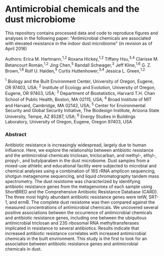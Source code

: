 # Antimicrobial chemicals and the dust microbiome
This repository contains processed data and code to reproduce figures and analyses in the following paper: "Antimicrobial chemicals are associated with elevated resistance in the indoor dust microbiome" (in revision as of April 2016)

Authors: Erica M. Hartmann,<sup>1,2</sup> Roxana Hickey,<sup>1,2</sup> Tiffany Hsu,<sup>3,4</sup> Clarisse M. Betancourt Román,<sup>1,2</sup> Jing Chen,<sup>5</sup> Randall Schwager,<sup>3</sup> Jeff Kline,<sup>1,6</sup> G. Z. Brown,<sup>1,6</sup> Rolf U. Halden,<sup>5</sup> Curtis Huttenhower,<sup>3,4</sup> Jessica L. Green,<sup>1,2</sup>

<sup>1</sup> Biology and the Built Environment Center, University of Oregon, Eugene, OR 97403, USA; <sup>2</sup> Institute of Ecology and Evolution, University of Oregon, Eugene, OR 97403, USA; <sup>3</sup> Department of Biostatistics, Harvard T.H. Chan School of Public Health, Boston, MA 02115, USA; <sup>4</sup> Broad Institute of MIT and Harvard, Cambridge, MA 02142, USA; <sup>5</sup> Center for Environmental Security and Global Security Initiative, The Biodesign Institute, Arizona State University, Tempe, AZ 85287, USA; <sup>6</sup> Energy Studies in Buildings Laboratory, University of Oregon, Eugene, Oregon 97403, USA

### Abstract
Antibiotic resistance is increasingly widespread, largely due to human influence. Here, we explore the relationship between antibiotic resistance and the antimicrobial chemicals triclosan, triclocarban, and methyl-, ethyl-, propyl-, and butylparaben in the dust microbiome. Dust samples from a mixed-use athletic and educational facility were subjected to microbial and chemical analyses using a combination of 16S rRNA amplicon sequencing, shotgun metagenome sequencing, and liquid chromatography tandem mass spectrometry. The dust resistome was characterized by identifying antibiotic resistance genes from the metagenomes of each sample using ShortBRED and the Comprehensive Antibiotic Resistance Database (CARD). The three most highly abundant antibiotic resistance genes were tetW, SRT-1, and ermB. The complete dust resistome was then compared against the measured concentrations of antimicrobial chemicals. We uncovered several positive associations between the occurrence of antimicrobial chemicals and antibiotic resistance genes, including one between the ubiquitous antimicrobial triclosan and 23S ribosomal RNA methyltransferases implicated in resistance to several antibiotics. Results indicate that increased antibiotic resistance correlates with increased antimicrobial chemicals in the built environment. This study is the first to look for an association between antibiotic resistance genes and antimicrobial chemicals in dust.
